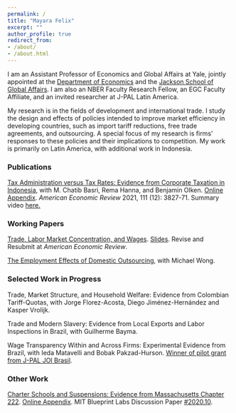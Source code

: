 ```yaml
---
permalink: /
title: "Mayara Felix"
excerpt: ""
author_profile: true
redirect_from: 
- /about/
- /about.html
---
```


I am an Assistant Professor of Economics and Global Affairs at Yale, jointly appointed at the <a href="https://economics.yale.edu" target="_blank">Department of Economics</a> and the <a href="https://jackson.yale.edu" target="_blank">Jackson School of Global Affairs</a>. I am also an NBER Faculty Research Fellow, an EGC Faculty Affiliate, and an invited researcher at J-PAL Latin America.

My research is in the fields of development and international trade. I study the design and effects of policies intended to improve market efficiency in developing countries, such as import tariff reductions, free trade agreements, and outsourcing. A special focus of my research is firms' responses to these policies and their implications to competition. My work is primarily on Latin America, with additional work in Indonesia.

### Publications

<a href="https://mayarapfs.github.io/papers/MTO_ms_AER.pdf" target="_blank">Tax Administration versus Tax Rates: Evidence from Corporate Taxation in Indonesia</a>, with M. Chatib Basri, Rema Hanna, and Benjamin Olken. <a href="https://mayarapfs.github.io/papers/MTO_appendix.pdf" target="_blank">Online Appendix</a>. <em>American Economic Review </em> 2021, 111 (12): 3827-71. Summary video <a href="https://www.youtube.com/watch?v=g7uTn51kI14" target="_blank">here.</a>

### Working Papers

<a href="https://mayarapfs.github.io/papers/Felix_JMP.pdf" target="_blank">Trade, Labor Market Concentration, and Wages</a>. <a href="https://mayarapfs.github.io/papers/JMP_slides.pdf" target="_blank">Slides</a>. Revise and Resubmit at <em>American Economic Review</em>.

<a href="https://mayarapfs.github.io/papers/outsourcing.pdf" target="_blank">The Employment Effects of Domestic Outsourcing</a>, with Michael Wong.

### Selected Work in Progress

Trade, Market Structure, and Household Welfare: Evidence from Colombian Tariff-Quotas, with Jorge Florez-Acosta, Diego Jiménez-Hernández and Kasper Vrolijk.

Trade and Modern Slavery: Evidence from Local Exports and Labor Inspections in Brazil, with Guilherme Bayma.

Wage Transparency Within and Across Firms: Experimental Evidence from Brazil, with Ieda Matavelli and
Bobak Pakzad-Hurson. <a href="https://www.povertyactionlab.org/initiative-project/wage-transparency-within-and-across-firms-experimental-evidence-brazil" target="_blank">Winner of pilot grant from J-PAL JOI Brasil</a>.

### Other Work

<a href="https://mayarapfs.github.io/papers/Charters and suspensions_MS.pdf" target="_blank">Charter Schools and Suspensions: Evidence from Massachusetts Chapter 222</a>. <a href="https://mayarapfs.github.io/papers/Charters and suspensions_Appendix.pdf" target="_blank">Online Appendix</a>. MIT Blueprint Labs Discussion Paper <a href="https://blueprintcdn.com/wp-content/uploads/2020/10/Blueprint-Labs-Discussion-Paper-2020.10-Felix.pdf" target="_blank">#2020.10</a>.
